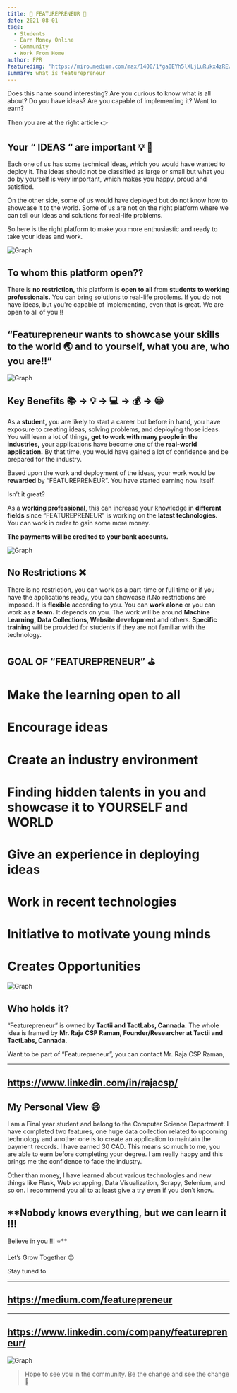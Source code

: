 ```yaml
---
title: 🎊 FEATUREPRENEUR 🎊
date: 2021-08-01
tags: 
  - Students
  - Earn Money Online
  - Community
  - Work From Home
author: FPR
featuredimg: 'https://miro.medium.com/max/1400/1*ga0EYh5lXLjLuRukx4zREw.jpeg'
summary: what is featurepreneur
---
```


Does this name sound interesting? Are you curious to know what is all about? Do you have ideas? Are you capable of implementing it? Want to earn?

Then you are at the right article 👉

## **Your “ IDEAS “ are important 💡 💭**

Each one of us has some technical ideas, which you would have wanted to deploy it. The ideas should not be classified as large or small but what you do by yourself is very important, which makes you happy, proud and satisfied.

On the other side, some of us would have deployed but do not know how to showcase it to the world. Some of us are not on the right platform where we can tell our ideas and solutions for real-life problems.

So here is the right platform to make you more enthusiastic and ready to take your ideas and work.

![Graph](https://miro.medium.com/max/600/1*y7zSPF1PAgsXSg0L8fbmTA.jpeg)

## **To whom this platform open??**

There is **no restriction,** this platform is **open to all** from **students to working professionals.** You can bring solutions to real-life problems. If you do not have ideas, but you're capable of implementing, even that is great. We are open to all of you !!

## **“Featurepreneur wants to showcase your skills to the world 🌏 and to yourself, what you are, who you are!!”**

![Graph](https://miro.medium.com/max/700/1*x3Md_FJlIjgzuZzVrJ1pJA.jpeg)

## **Key Benefits 📚 -> 💡 -> 💻 -> 💰 -> 😃**

As a **student,** you are likely to start a career but before in hand, you have exposure to creating ideas, solving problems, and deploying those ideas. You will learn a lot of things, **get to work with many people in the industries,** your applications have become one of the **real-world application.** By that time, you would have gained a lot of confidence and be prepared for the industry.

Based upon the work and deployment of the ideas, your work would be **rewarded** by “FEATUREPRENEUR”. You have started earning now itself.

Isn’t it great?

As a **working professional**, this can increase your knowledge in **different fields** since “FEATUREPRENEUR” is working on the **latest technologies.** You can work in order to gain some more money.

**The payments will be credited to your bank accounts.**

![Graph](https://miro.medium.com/max/648/1*X72JL6RVfuuxXMDJevZApg.jpeg)

## **No Restrictions ❌**

There is no restriction, you can work as a part-time or full time or if you have the applications ready, you can showcase it.No restrictions are imposed. It is **flexible** according to you. You can **work alone** or you can work as a **team.** It depends on you.
The work will be around **Machine Learning, Data Collections, Website development** and others. **Specific training** will be provided for students if they are not familiar with the technology.

## **GOAL OF “FEATUREPRENEUR” ⛳️**

# Make the learning open to all
# Encourage ideas
# Create an industry environment
# Finding hidden talents in you and showcase it to YOURSELF and WORLD
# Give an experience in deploying ideas
# Work in recent technologies
# Initiative to motivate young minds
# Creates Opportunities

![Graph](https://miro.medium.com/max/700/1*k7tLgFtkXotItTT-f2uZlg.jpeg)

## **Who holds it?**

“Featurepreneur” is owned by **Tactii and TactLabs, Cannada.** The whole idea is framed by **Mr. Raja CSP Raman, Founder/Researcher at Tactii and TactLabs, Cannada.**

Want to be part of “Featurepreneur”, you can contact Mr. Raja CSP Raman,

---------------------------------------------------------------------------
<https://www.linkedin.com/in/rajacsp/>
---------------------------------------------------------------------------

## **My Personal View 😄**

I am a Final year student and belong to the Computer Science Department. I have completed two features, one huge data collection related to upcoming technology and another one is to create an application to maintain the payment records. I have earned 30 CAD. This means so much to me, you are able to earn before completing your degree. I am really happy and this brings me the confidence to face the industry.

Other than money, I have learned about various technologies and new things like Flask, Web scrapping, Data Visualization, Scrapy, Selenium, and so on. I recommend you all to at least give a try even if you don’t know.

## **Nobody knows everything, but we can learn it !!!
Believe in you !!! ⭐️**

Let’s Grow Together 😍

Stay tuned to

---------------------------------------------------------------------------
<https://medium.com/featurepreneur>
---------------------------------------------------------------------------

---------------------------------------------------------------------------
<https://www.linkedin.com/company/featurepreneur/>
---------------------------------------------------------------------------

![Graph](https://miro.medium.com/max/700/1*nI5-NfbCHVXV5_saqZ21rA.png)

> Hope to see you in the community. Be the change and see the change 🙌



